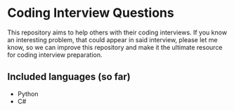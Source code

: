 # Coding Interview Questions
This repository aims to help others with their coding interviews. If you know an interesting problem, that could appear in said interview, please let me know, so we can improve this repository and make it the ultimate resource for coding interview preparation.

## Included languages (so far)
* Python
* C#
